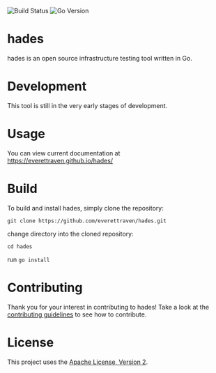 ![Build Status](https://github.com/everettraven/hades/workflows/build/badge.svg)
![Go Version](https://img.shields.io/github/go-mod/go-version/everettraven/hades.svg)

# hades
hades is an open source infrastructure testing tool written in Go.

# Development
This tool is still in the very early stages of development.

# Usage
You can view current documentation at https://everettraven.github.io/hades/

# Build
To build and install hades, simply clone the repository:
```
git clone https://github.com/everettraven/hades.git
```

change directory into the cloned repository:
```
cd hades
```

run `go install`

# Contributing
Thank you for your interest in contributing to hades! Take a look at the [contributing guidelines](.github/Contributing.MD) to see how to contribute.

# License
This project uses the [Apache License, Version 2](LICENSE).
